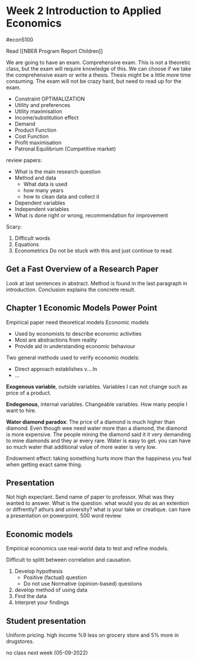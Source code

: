 # Week 2 Introduction to Applied Economics
#econ5100 

Read [[NBER Program Report Children]]

We are going to have an exam. Comprehensive exam.
This is not a theoretic class, but the exam will require knowledge of this.
We can choose if we take the comprehensive exam or write a thesis.
Thesis might be a little more time consuming.
The exam will not be crazy hard, but need to read up for the exam.

- Constraint OPTIMALIZATION
- Utility and preferences
- Utility maximisation
- Income/substitution effect
- Demand
- Product Function
- Cost Function
- Profit maximisation
- Patronal Equilibrium (Competitive market)

review papers:
- What is the main research question
- Method and data
	- What data is used
	- how many years
	- how to clean data and collect it
- Dependent variables
- Independent variables
- What is done right or wrong, recommendation for improvement

Scary:
1. Difficult words
2. Equations
3. Econometrics
Do not be stuck with this and just continue to read.

## Get a Fast Overview of a Research Paper
Look at last sentences in abstract.
Method is found in the last paragraph in introduction.
Conclusion explains the concrete result.

## Chapter 1 Economic Models Power Point
Empirical paper need theoretical models
Economic models
- Used by economists to describe economic activities
- Most are abstractions from reality
- Provide aid in understanding economic behaviour

Two general methods used to verify economic models:
- Direct approach
  establishes v….In 
- …

**Exogenous variable**, outside variables. Variables I can not change such as price of a product.

**Endogenous**, internal variables. Changeable variables. How many people I want to hire.


**Water diamond paradox**: The price of a diamond is much higher than diamond. Even though wee need water more than a diamond, the diamond is more expensive.
The people mining the diamond said it it very demanding to mine diamonds and they ar every rare. Water is easy to get. you can have so much water that additional value of more water is very low.

Endowment effect: taking something hurts more than the happiness you feal when getting exact same thing.

## Presentation
Not high expectant.
Send name of paper to professor.
What was they wanted to answer. What is the question.
what would you do as an extention or diffrently?
athurs and university?
what is your take or creatique.
can have a presentation on powerpoint.
500 word review.

## Economic models
Empirical economics use real-world data to test and refine models.

Difficult to splitt between correlation and causation.

1. Develop hypothesis
	- Positive (factual) question
	- Do not use Normative (opinion-based) questions
2. develop method of using data
3. Find the data
4. Interpret your findings


## Student presentation
Uniform pricing.
high income %9 less on grocery store and 5% more in drugstores.




no class next week (05-09-2022)





